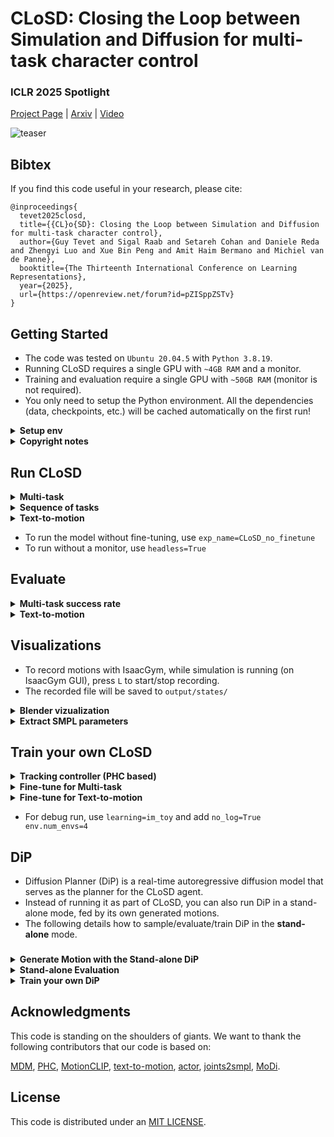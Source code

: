 # CLoSD: Closing the Loop between Simulation and Diffusion for multi-task character control
### ICLR 2025 Spotlight
[Project Page](https://guytevet.github.io/CLoSD-page/) | [Arxiv](https://arxiv.org/abs/2410.03441) | [Video](https://www.youtube.com/watch?feature=shared&v=O1tzbiDMW8U)

![teaser](https://github.com/GuyTevet/CLoSD-page/blob/main/static/figures/demo1.gif?raw=true)


## Bibtex

If you find this code useful in your research, please cite:

```
@inproceedings{
  tevet2025closd,
  title={{CL}o{SD}: Closing the Loop between Simulation and Diffusion for multi-task character control},
  author={Guy Tevet and Sigal Raab and Setareh Cohan and Daniele Reda and Zhengyi Luo and Xue Bin Peng and Amit Haim Bermano and Michiel van de Panne},
  booktitle={The Thirteenth International Conference on Learning Representations},
  year={2025},
  url={https://openreview.net/forum?id=pZISppZSTv}
}
```


## Getting Started


- The code was tested on `Ubuntu 20.04.5` with `Python 3.8.19`.
- Running CLoSD requires a single GPU with `~4GB RAM` and a monitor.
- Training and evaluation require a single GPU with `~50GB RAM` (monitor is not required).
- You only need to setup the Python environment. All the dependencies (data, checkpoints, etc.) will be cached automatically on the first run!

<details>
  <summary><b>Setup env</b></summary>

  - Create a Conda env and setup the requirements:

```
conda create -n closd python=3.8
conda activate closd
pip install -r requirement.txt
python -m spacy download en_core_web_sm
```

  - Download [Isaac GYM](https://developer.nvidia.com/isaac-gym), and install it to your env:

```
conda activate closd
cd <ISSAC_GYM_DIR>/python
pip install -e .
```

</details>

<details>
  <summary><b>Copyright notes</b></summary>
  
The code will automatically download cached versions of the following datasets and models. You must adhere to their terms of use!

- SMPL license is according to https://smpl-x.is.tue.mpg.de/
- AMASS license is according to  https://amass.is.tue.mpg.de/
- HumanML3D dataset license is according to https://github.com/EricGuo5513/HumanML3D

</details>

## Run CLoSD

<details>
  <summary><b>Multi-task</b></summary>

```
python closd/run.py\
  learning=im_big robot=smpl_humanoid\
  epoch=-1 test=True no_virtual_display=True\
  headless=False env.num_envs=9\
  env=closd_multitask exp_name=CLoSD_multitask_finetune
```

</details>

<details>
  <summary><b>Sequence of tasks</b></summary>

```
python closd/run.py\
  learning=im_big robot=smpl_humanoid\
  epoch=-1 test=True no_virtual_display=True\
  headless=False env.num_envs=9\
  env=closd_sequence exp_name=CLoSD_multitask_finetune
```

</details>

<details id="run-closd-t2m">
  <summary><b>Text-to-motion</b></summary>

```
python closd/run.py\
  learning=im_big robot=smpl_humanoid\
  epoch=-1 test=True no_virtual_display=True\
  headless=False env.num_envs=9\
  env=closd_t2m exp_name=CLoSD_t2m_finetune
```

</details>

- To run the model without fine-tuning, use `exp_name=CLoSD_no_finetune`
- To run without a monitor, use `headless=True`


## Evaluate

<details>
  <summary><b>Multi-task success rate</b></summary>

- To reproduce Table 1 in the paper.

```
python closd/run.py\
 learning=im_big env=closd_multitask robot=smpl_humanoid\
 exp_name=CLoSD_multitask_finetune\
 epoch=-1\
 env.episode_length=500\
 env.dip.cfg_param=7.5\
 env.num_envs=4096\
 test=True\
 no_virtual_display=True\
 headless=True\
 closd_eval=True
```

</details>

<details>
  <summary><b>Text-to-motion</b></summary>

```
python -m closd.diffusion_planner.eval.eval_humanml --external_results_file closd/diffusion_planner/saved_motions/closd/CloSD.pkl --do_unique
```
- To log resutls in WandB, add:
  ```
  --train_platform_type WandBPlatform --eval_name <wandb_exp_name>
  ```
- The evaluation process runs on pre-recorded data and reproduces Table 3 in the paper.
- The raw results are at `https://huggingface.co/guytevet/CLoSD/blob/main/evaluation/closd/eval.log`, this code should reproduce it.
- In case you want to re-record the data yourself (reproduce the `external_results_file` .pkl file), run:
  ```
  python closd/run.py\
    learning=im_big robot=smpl_humanoid\
    epoch=-1 test=True no_virtual_display=True\
    headless=True env.num_envs=4096\
    env=closd_t2m exp_name=CLoSD_t2m_finetune \
    env.episode_length=300 \
    env.save_motion.save_hml_episodes=True \
    env.save_motion.save_hml_episodes_dir=<target_folder_name>
  ```

</details>

## Visualizations

- To record motions with IsaacGym, while simulation is running (on IsaacGym GUI), press `L` to start/stop recording.
- The recorded file will be saved to `output/states/`


<details>
  <summary><b>Blender vizualization</b></summary>

- This script runs with Blender interpreter and visualizes IsaacGym recordings.
- The code is based on https://github.com/xizaoqu/blender_for_UniHSI and was tested on Blender 4.2


First, setup the Blender interpreter with:

```
blender -b -P closd/blender/setup_blender.py
```

Then visualize with:

```
blender -b -P closd/blender/record2anim.py -- --record_path output/states/YOUR_RECORD_NAME.pkl
```

</details>

<details>
  <summary><b>Extract SMPL parameters</b></summary>

To extract the SMPL parameters of the humanoid, first download [SMPL](https://smpl.is.tue.mpg.de/) and place it in `closd/data/smpl`.

Then run:

```
python closd/utils/extract_smpl.py --record_path output/states/YOUR_RECORD_NAME.pkl
```

The script will save the SMPL parameters that can be visualize with standard SMPL tools, for example those of [MDM](https://github.com/GuyTevet/motion-diffusion-model) or [PHC](https://github.com/ZhengyiLuo/PHC).

</details>


## Train your own CLoSD

<details>
  <summary><b>Tracking controller (PHC based)</b></summary>

```
python closd/run.py\
 learning=im_big env=im_single_prim robot=smpl_humanoid\
 env.cycle_motion=True epoch=-1\
 exp_name=my_CLoSD_no_finetune
```

- Train for 62K epochs


</details>

<details>
  <summary><b>Fine-tune for Multi-task</b></summary>

```
python closd/run.py\
 learning=im_big env=closd_multitask robot=smpl_humanoid\
 learning.params.load_checkpoint=True\
 learning.params.load_path=output/CLoSD/my_CLoSD_no_finetune/Humanoid.pth\
 env.dip.cfg_param=2.5 env.num_envs=3072\
 has_eval=False epoch=-1\
 exp_name=my_CLoSD_multitask_finetune
```

- Train for 4K epochs

</details>


<details>
  <summary><b>Fine-tune for Text-to-motion</b></summary>

```
python closd/run.py\
 learning=im_big env=closd_t2m robot=smpl_humanoid\
 learning.params.load_checkpoint=True\
 learning.params.load_path=output/CLoSD/my_CLoSD_no_finetune/Humanoid.pth\
 env.dip.cfg_param=2.5 env.num_envs=3072\
 has_eval=False epoch=-1\
 exp_name=my_CLoSD_t2m_finetune
```

- Train for 1K epochs

</details>

- For debug run, use `learning=im_toy` and add `no_log=True env.num_envs=4`

## DiP

- Diffusion Planner (DiP) is a real-time autoregressive diffusion model that serves as the planner for the CLoSD agent.
- Instead of running it as part of CLoSD, you can also run DiP in a stand-alone mode, fed by its own generated motions.
- The following details how to sample/evaluate/train DiP in the **stand-alone** mode.

### 

<details>
  <summary><b>Generate Motion with the Stand-alone DiP</b></summary>

Full autoregressive generation (without target):

```
python -m closd.diffusion_planner.sample.generate\
 --model_path closd/diffusion_planner/save/DiP_no-target_10steps_context20_predict40/model000200000.pt\
 --num_repetitions 1 --autoregressive
```

Prefix completion with target trajectory:

```
python -m closd.diffusion_planner.sample.generate\
 --model_path closd/diffusion_planner/save/DiP_multi-target_10steps_context20_predict40/model000300000.pt\
 --num_repetitions 1 --sampling_mode goal\
 --target_joint_names "traj,heading" --target_joint_source data
```

- To sample with random joint target (instead of sampling it from the data, which is more challenging), use `--target_joint_source random`
- Other 'legal' joint conditions are:

```
--target_joint_names 
[traj,heading|
pelvis,heading|
right_wrist,heading|
left_wrist,heading|
right_foot,heading|
left_foot,heading]
```

</details>

<details>
  <summary><b>Stand-alone Evaluation</b></summary>

- Evaluate DiP fed by its own predictions (without the CLoSD framework):
- To reproduce Tables 2 and 3 (the DiP entry) in the paper.

```
python -m closd.diffusion_planner.eval.eval_humanml\
 --guidance_param 7.5\
 --model_path closd/diffusion_planner/save/DiP_no-target_10steps_context20_predict40/model000600343.pt\
 --autoregressive
```

</details>


<details>
  <summary><b>Train your own DiP</b></summary>

The following will reproduce the DiP used in the paper:

```
python -m closd.diffusion_planner.train.train_mdm\
 --save_dir closd/diffusion_planner/save/my_DiP\
 --dataset humanml --arch trans_dec --text_encoder_type bert\
 --diffusion_steps 10 --context_len 20 --pred_len 40\
 --mask_frames --eval_during_training --gen_during_training --overwrite --use_ema --autoregressive --train_platform_type WandBPlatform
```

To train DiP without target conditioning, add `--lambda_target_loc 0`

</details>

## Acknowledgments

This code is standing on the shoulders of giants. We want to thank the following contributors
that our code is based on:

[MDM](https://github.com/GuyTevet/motion-diffusion-model), [PHC](https://github.com/ZhengyiLuo/PHC), [MotionCLIP](https://github.com/GuyTevet/MotionCLIP), [text-to-motion](https://github.com/EricGuo5513/text-to-motion), [actor](https://github.com/Mathux/ACTOR), [joints2smpl](https://github.com/wangsen1312/joints2smpl), [MoDi](https://github.com/sigal-raab/MoDi).

## License
This code is distributed under an [MIT LICENSE](LICENSE).
